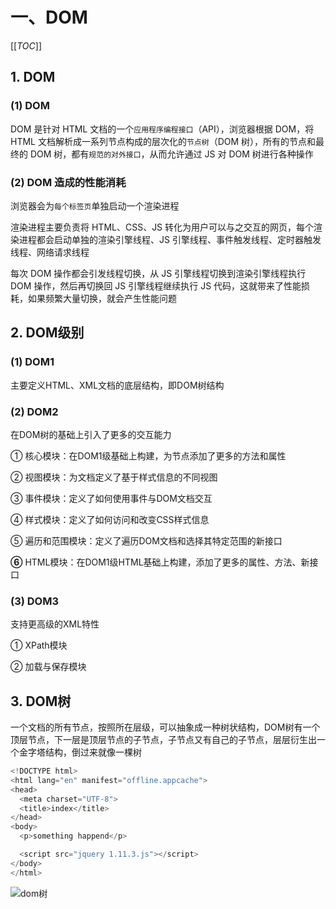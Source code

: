 # 一、DOM

[[_TOC_]]

## 1. DOM

### (1) DOM

DOM 是针对 HTML 文档的一个`应用程序编程接口`（API），浏览器根据 DOM，将 HTML 文档解析成一系列节点构成的层次化的`节点树`（DOM 树），所有的节点和最终的 DOM 树，都有`规范的对外接口`，从而允许通过 JS 对 DOM 树进行各种操作

### (2) DOM 造成的性能消耗

浏览器会为`每个标签页`单独启动一个渲染进程

渲染进程主要负责将 HTML、CSS、JS 转化为用户可以与之交互的网页，每个渲染进程都会启动单独的渲染引擎线程、JS 引擎线程、事件触发线程、定时器触发线程、网络请求线程

每次 DOM 操作都会引发线程切换，从 JS 引擎线程切换到渲染引擎线程执行 DOM 操作，然后再切换回 JS 引擎线程继续执行 JS 代码，这就带来了性能损耗，如果频繁大量切换，就会产生性能问题

## 2. DOM级别

### (1) DOM1

主要定义HTML、XML文档的底层结构，即DOM树结构

### (2) DOM2

在DOM树的基础上引入了更多的交互能力

① 核心模块：在DOM1级基础上构建，为节点添加了更多的方法和属性

② 视图模块：为文档定义了基于样式信息的不同视图

③ 事件模块：定义了如何使用事件与DOM文档交互

④ 样式模块：定义了如何访问和改变CSS样式信息

⑤ 遍历和范围模块：定义了遍历DOM文档和选择其特定范围的新接口

**⑥** HTML模块：在DOM1级HTML基础上构建，添加了更多的属性、方法、新接口

### (3) DOM3

支持更高级的XML特性

① XPath模块

② 加载与保存模块

## 3. DOM树

一个文档的所有节点，按照所在层级，可以抽象成一种树状结构，DOM树有一个顶层节点，下一层是顶层节点的子节点，子节点又有自己的子节点，层层衍生出一个金字塔结构，倒过来就像一棵树

```javascript
<!DOCTYPE html>
<html lang="en" manifest="offline.appcache">
<head>
  <meta charset="UTF-8">
  <title>index</title>
</head>
<body>
  <p>something happend</p>

  <script src="jquery 1.11.3.js"></script>
</body>
</html>
```

![dom树](../../../images/JS/DOM/DOM树.png)
